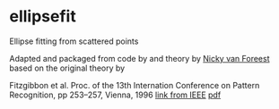 # ellipsefit
Ellipse fitting from scattered points


Adapted and packaged from code by and theory by [Nicky van Foreest](http://nicky.vanforeest.com/misc/fitEllipse/fitEllipse.html) based on the original theory by


Fitzgibbon et al. Proc. of the 13th Internation Conference on Pattern Recognition, pp 253–257, Vienna, 1996 [link from IEEE](https://ieeexplore.ieee.org/document/546029) [pdf](https://www.microsoft.com/en-us/research/wp-content/uploads/2016/02/ellipse-pami.pdf)
